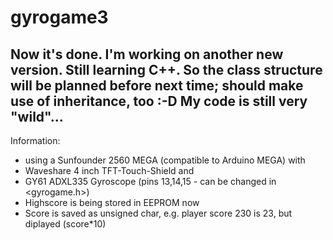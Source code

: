 # gyrogame3

Now it's done.
I'm working on another new version.
Still learning C++.
So the class structure will be planned before next time;
should make use of inheritance, too :-D
My code is still very "wild"...
----

Information:
 
- using a Sunfounder 2560 MEGA (compatible to Arduino MEGA) with
- Waveshare 4 inch TFT-Touch-Shield and
- GY61 ADXL335 Gyroscope (pins 13,14,15 - can be changed in <gyrogame.h>)
- Highscore is being stored in EEPROM now
- Score is saved as unsigned char, e.g. player score 230 is 23, but diplayed (score*10)
